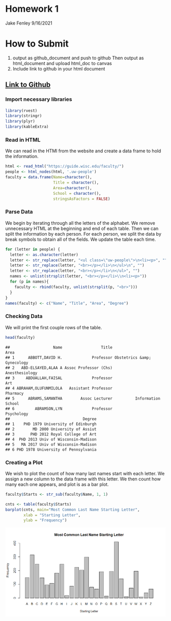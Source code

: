 Homework 1
================
Jake Fenley
9/16/2021

# How to Submit

1)  output as github\_document and push to github Then output as
    html\_document and upload html\_doc to canvas
2)  Include link to github in your html document

## [Link to Github](https://github.com/jpFenley/stat433-hw1)

### Import necessary libraries

``` r
library(rvest)
library(stringr)
library(plyr)
library(kableExtra)
```

### Read in HTML

We can read in the HTMl from the website and create a data frame to hold
the information.

``` r
html <- read_html("https://guide.wisc.edu/faculty/")
people <- html_nodes(html, '.uw-people')
faculty = data.frame(Name=character(),
                     Title = character(),
                     Area=character(),
                     School = character(),
                     stringsAsFactors = FALSE)
```

### Parse Data

We begin by iterating through all the letters of the alphabet. We remove
unnecessary HTML at the beginning and end of each table. Then we can
split the information by each person. For each person, we split the data
by break symbols to obtain all of the fields. We update the table each
time.

``` r
for (letter in people) {
  letter <- as.character(letter)
  letter <- str_replace(letter, "<ul class=\"uw-people\">\n<li><p>", "")
  letter <- str_replace(letter, "<br></p></li>\n</ul>\n", "")
  letter <- str_replace(letter, "<br></p></li>\n</ul>", "")
  names <- unlist(strsplit(letter, "<br></p></li>\\n<li><p>"))
  for (p in names){
    faculty <- rbind(faculty, unlist(strsplit(p, "<br>")))
  }
}
names(faculty) <- c("Name", "Title", "Area", "Degree")
```

### Checking Data

We will print the first couple rows of the table.

``` r
head(faculty)
```

    ##                   Name                 Title                        Area
    ## 1      ABBOTT,DAVID H.             Professor Obstetrics &amp; Gynecology
    ## 2   ABD-ELSAYED,ALAA A Assoc Professor (Chs)              Anesthesiology
    ## 3     ABDUALLAH,FAISAL             Professor                         Art
    ## 4 ABRAHAM,OLUFUNMILOLA   Assistant Professor                    Pharmacy
    ## 5      ABRAMS,SAMANTHA        Assoc Lecturer          Information School
    ## 6         ABRAMSON,LYN             Professor                  Psychology
    ##                                Degree
    ## 1    PHD 1979 University of Edinburgh
    ## 2        MD 2000 University of Assiut
    ## 3       PHD 2012 Royal College of Art
    ## 4  PHD 2013 Univ of Wisconsin-Madison
    ## 5   MA 2017 Univ of Wisconsin-Madison
    ## 6 PHD 1978 University of Pennsylvania

### Creating a Plot

We wish to plot the count of how many last names start with each letter.
We assign a new column to the data frame with this letter. We then count
how many each one appears, and plot is as a bar plot.

``` r
faculty$Starts <- str_sub(faculty$Name, 1, 1)
```

``` r
cnts <- table(faculty$Starts)
barplot(cnts, main="Most Common Last Name Starting Letter",
        xlab = "Starting Letter",
        ylab = "Frequency")
```

![](README_files/figure-gfm/unnamed-chunk-6-1.png)<!-- -->
